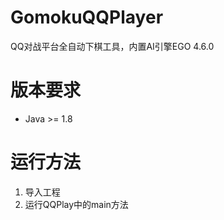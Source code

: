 # GomokuQQPlayer
QQ对战平台全自动下棋工具，内置AI引擎EGO 4.6.0

# 版本要求
- Java >= 1.8

# 运行方法
1. 导入工程
2. 运行QQPlay中的main方法
